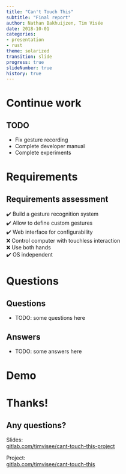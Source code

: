 ```yaml
---
title: "Can't Touch This"
subtitle: "Final report"
author: Nathan Bakhuijzen, Tim Visée
date: 2018-10-01
categories:
- presentation
- rust
theme: solarized
transition: slide
progress: true
slideNumber: true
history: true
---
```


# Continue work

## TODO
* Fix gesture recording
* Complete developer manual
* Complete experiments

# Requirements

## Requirements assessment
✔️ Build a gesture recognition system  
✔️ Allow to define custom gestures  
✔️ Web interface for configurability  
❌ Control computer with touchless interaction  
❌ Use both hands  
✔️ OS independent  

# Questions

## Questions
* TODO: some questions here

## Answers
* TODO: some answers here

# Demo

# Thanks!

## Any questions?

Slides:  
[gitlab.com/timvisee/cant-touch-this-project](https://gitlab.com/timvisee/cant-touch-this-project)

Project:  
[gitlab.com/timvisee/cant-touch-this](https://gitlab.com/timvisee/cant-touch-this)
